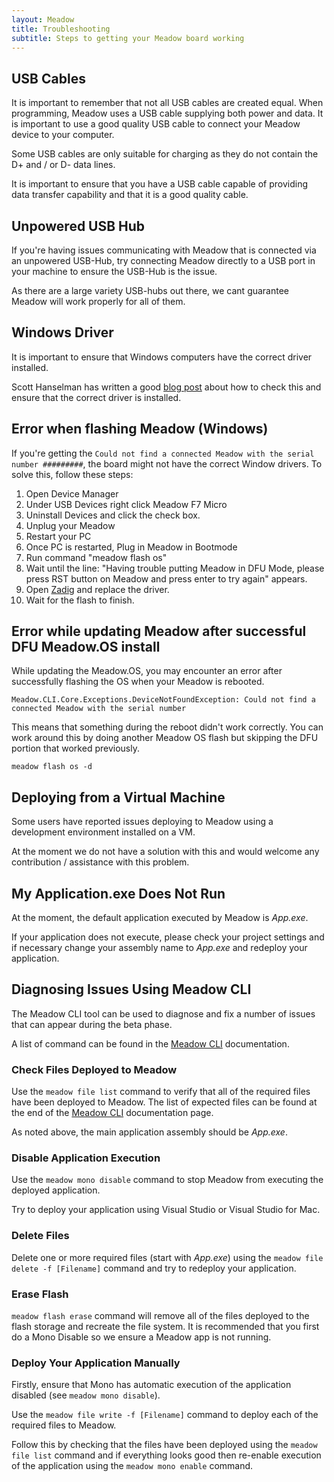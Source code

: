 ```yaml
---
layout: Meadow
title: Troubleshooting
subtitle: Steps to getting your Meadow board working
---
```


## USB Cables

It is important to remember that not all USB cables are created equal.  When programming, Meadow uses a USB cable supplying both power and data.  It is important to use a good quality USB cable to connect your Meadow device to your computer.

Some USB cables are only suitable for charging as they do not contain the D+ and / or D- data lines.

It is important to ensure that you have a USB cable capable of providing data transfer capability and that it is a good quality cable.

## Unpowered USB Hub

If you're having issues communicating with Meadow that is connected via an unpowered USB-Hub, try connecting Meadow directly to a USB port in your machine to ensure the USB-Hub is the issue. 

As there are a large variety USB-hubs out there, we cant guarantee Meadow will work properly for all of them.

## Windows Driver

It is important to ensure that Windows computers have the correct driver installed.

Scott Hanselman has written a good [blog post](https://www.hanselman.com/blog/HowToFixDfuutilSTMWinUSBZadigBootloadersAndOtherFirmwareFlashingIssuesOnWindows.aspx) about how to check this and ensure that the correct driver is installed.

## Error when flashing Meadow (Windows)

If you're getting the `Could not find a connected Meadow with the serial number #########`, the board might not have the correct Window drivers. To solve this, follow these steps:

1. Open Device Manager
1. Under USB Devices right click Meadow F7 Micro
1. Uninstall Devices and click the check box.
1. Unplug your Meadow
1. Restart your PC
1. Once PC is restarted, Plug in Meadow in Bootmode
1. Run command "meadow flash os"
1. Wait until the line: "Having trouble putting Meadow in DFU Mode, please press RST button on Meadow and press enter to try again" appears.
1. Open [Zadig](https://www.hanselman.com/blog/HowToFixDfuutilSTMWinUSBZadigBootloadersAndOtherFirmwareFlashingIssuesOnWindows.aspx) and replace the driver.
1. Wait for the flash to finish.

## Error while updating Meadow after successful DFU Meadow.OS install

While updating the Meadow.OS, you may encounter an error after successfully flashing the OS when your Meadow is rebooted.

```console
Meadow.CLI.Core.Exceptions.DeviceNotFoundException: Could not find a connected Meadow with the serial number
```

This means that something during the reboot didn't work correctly. You can work around this by doing another Meadow OS flash but skipping the DFU portion that worked previously.

```console
meadow flash os -d
```

## Deploying from a Virtual Machine

Some users have reported issues deploying to Meadow using a development environment installed on a VM.

At the moment we do not have a solution with this and would welcome any contribution / assistance with this problem.

## My Application.exe Does Not Run

At the moment, the default application executed by Meadow is _App.exe_.

If your application does not execute, please check your project settings and if necessary change your assembly name to _App.exe_ and redeploy your application.

## Diagnosing Issues Using Meadow CLI

The Meadow CLI tool can be used to diagnose and fix a number of issues that can appear during the beta phase.

A list of command can be found in the [Meadow CLI](http://developer.wildernesslabs.co/Meadow/Meadow_Basics/Meadow_CLI/) documentation.

### Check Files Deployed to Meadow

Use the `meadow file list` command to verify that all of the required files have been deployed to Meadow.  The list of expected files can be found at the end of the [Meadow CLI](http://developer.wildernesslabs.co/Meadow/Meadow_Basics/Meadow_CLI/) documentation page.

As noted above, the main application assembly should be _App.exe_.

### Disable Application Execution

Use the `meadow mono disable` command to stop Meadow from executing the deployed application.

Try to deploy your application using Visual Studio or Visual Studio for Mac.

### Delete Files

Delete one or more required files (start with _App.exe_) using the `meadow file delete -f [Filename]` command and try to redeploy your application.

### Erase Flash

`meadow flash erase` command will remove all of the files deployed to the flash storage and recreate the file system. It is recommended that you first do a Mono Disable so we ensure a Meadow app is not running.

### Deploy Your Application Manually

Firstly, ensure that Mono has automatic execution of the application disabled (see `meadow mono disable`).

Use the `meadow file write -f [Filename]` command to deploy each of the required files to Meadow.

Follow this by checking that the files have been deployed using the `meadow file list` command and if everything looks good then re-enable execution of the application using the `meadow mono enable` command.
